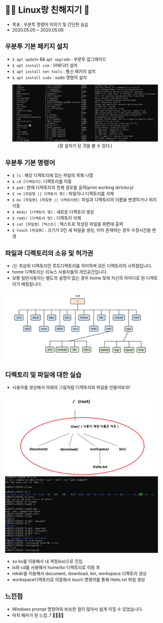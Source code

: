 # 👨‍💻 Linux랑 친해지기 🥰
- 목표 : 우분투 명령어 익히기 및 간단한 실습
- 2020.05.05 ~ 2020.05.08

## 우분투 기본 패키지 설치
- ```$ apt update``` && ```apt upgrade``` : 우분투 업그레이드
- ```$ apt install vim``` : VI에디터 설치
- ```$ apt install net-tools``` : 통신 패키지 설치 
- ```$ apt install sudo``` : sudo 명령어 설치
  <p align = 'center'>
    <img src = "https://github.com/KGJsGit/my_Cloud-studio/blob/master/pics/f2-2.JPG">
    (잘 설치가 된 것을 볼 수 있다.)
  </p>
  
## 우분투 기본 명령어
- ```$ ls``` : 해당 디렉토리에 있는 파일의 목록 나열
- ```$ cd [디렉토리]```: 디렉토리를 이동
- ```$ pwd``` : 현재 디렉토리의 전체 경로를 출력(print working dirictory)
- ```$ rm [파일명 || 디렉토리 명]``` : 파일이나 디렉토리를 삭제
- ```$ mv [파일명] [파일명 || 디렉토리명]```: 파일과 디렉토리의 이름을 변경하거나 위치 이동
- ```$ mkdir [디렉토리 명]``` : 새로운 디렉토리 생성
- ```$ rmdir [디렉토리 명]``` : 디렉토리 삭제
- ```$ cat [파일명] [텍스트]``` : 텍스트로 작성된 파일을 화면에 출력
- ```$ touch [파일명]``` : 크기가 0인 새 파일을 생성, 이미 존재하는 경우 수정시간을 변경

## 파일과 디렉토리의 소유 및 허가권
- /는 최상위 디렉토리인 루트디렉토리를 의미하며 모든 디렉토리의 시작점입니다.
- home 디렉토리는 리눅스 사용자들의 개인공간입니다.
- 보통 일반사용자는 별도의 설정이 없는 경우 home 및에 자신의 아이디로 된 디렉토리가 배정됩니다.
<p align = 'center'>
     <img src = "https://github.com/KGJsGit/my_Cloud-studio/blob/master/pics/fp2/f2-3.JPG">
</p>

## 디렉토리 및 파일에 대한 실습
- 사용자를 생성해서 아래의 그림처럼 디렉토리와 파일을 만들어보자!
<p align = 'center'>
     <img src = "https://github.com/KGJsGit/my_Cloud-studio/blob/master/pics/f2-1.png">
     <img src = "https://github.com/KGJsGit/my_Cloud-studio/blob/master/pics/fp2/f2-5.JPG">
</p>

- su ko를 이용해서 내 계정(ko)으로 진입
- ls와 cd를 사용해서 home/ko 디렉토리로 이동 후
- mkdir을 이용해서 document, download, bin, workspace 디렉토리 생성
- workspace디렉토리로 이동해서 touch 명령어를 통해 Hello.txt 파일 생성

## 느낀점
- Windows prompt 명령어와 비슷한 점이 많아서 쉽게 익힐 수 있었습니다.
- 마치 해커가 된 느낌..? 👨‍💻👨‍💻
